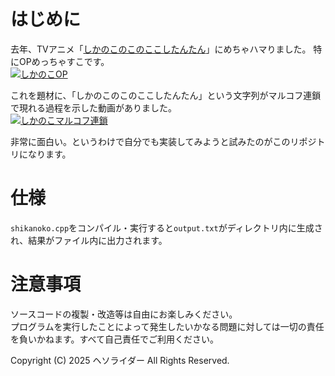 # はじめに
去年、TVアニメ「[しかのこのこのここしたんたん](https://www.anime-shikanoko.jp/)」にめちゃハマりました。
特にOPめっちゃすこです。<br>
[![しかのこOP](https://img.youtube.com/vi/ZZvIVRQ4E7I/mqdefault.jpg)](https://youtu.be/ZZvIVRQ4E7I?si=Wfah5x6Vb13pj6yq)
<br>

これを題材に、「しかのこのこのここしたんたん」という文字列がマルコフ連鎖で現れる過程を示した動画がありました。<br>
[![しかのこマルコフ連鎖](https://img.youtube.com/vi/Xkq13ZthmA0/mqdefault.jpg)](https://www.youtube.com/watch?v=Xkq13ZthmA0)
<br>

非常に面白い。というわけで自分でも実装してみようと試みたのがこのリポジトリになります。

# 仕様
`shikanoko.cpp`をコンパイル・実行すると`output.txt`がディレクトリ内に生成され、結果がファイル内に出力されます。

# 注意事項
ソースコードの複製・改造等は自由にお楽しみください。<br>
プログラムを実行したことによって発生したいかなる問題に対しては一切の責任を負いかねます。すべて自己責任でご利用ください。

Copyright (C) 2025 ヘソライダー All Rights Reserved.